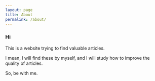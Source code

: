 ```yaml
---
layout: page
title: About
permalink: /about/
---
```

### Hi

This is a website trying to find valuable articles.

I mean, I will find these by myself, and I will study how to improve the quality of articles.

So, be with me. 